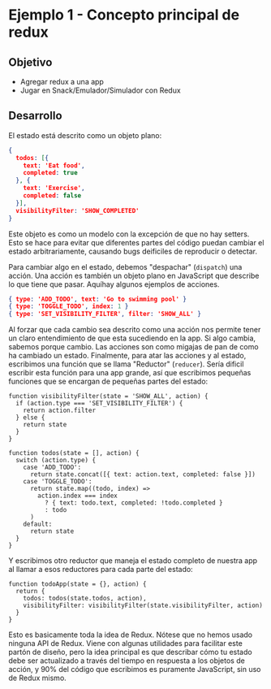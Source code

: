 # Ejemplo 1 - Concepto principal de redux

## Objetivo

* Agregar redux a una app
* Jugar en Snack/Emulador/Simulador con Redux
## Desarrollo

El estado está descrito como un objeto plano:

```JSON
{
  todos: [{
    text: 'Eat food',
    completed: true
  }, {
    text: 'Exercise',
    completed: false
  }],
  visibilityFilter: 'SHOW_COMPLETED'
}
```

Este objeto es como un modelo con la excepción de que no hay setters. Esto se hace para evitar que diferentes partes del código puedan cambiar el estado arbitrariamente, causando bugs deificiles de reproducir o detectar.

Para cambiar algo en el estado, debemos "despachar" (`dispatch`) una acción. Una acción es también un objeto plano en JavaScript que describe lo que tiene que pasar. Aquíhay algunos ejemplos de acciones.

```JSON
{ type: 'ADD_TODO', text: 'Go to swimming pool' }
{ type: 'TOGGLE_TODO', index: 1 }
{ type: 'SET_VISIBILITY_FILTER', filter: 'SHOW_ALL' }
```

Al forzar que cada cambio sea descrito como una acción nos permite tener un claro entendimiento de que esta sucediendo en la app. Si algo cambia, sabemos porque cambio. Las acciones son como migajas de pan de como ha cambiado un estado. Finalmente, para atar las acciones y al estado, escribimos una función que se llama "Reductor" (`reducer`). Sería dificil escribir esta función para una app grande, así que escribimos pequeñas funciones que se encargan de pequeñas partes del estado:

```JS
function visibilityFilter(state = 'SHOW_ALL', action) {
  if (action.type === 'SET_VISIBILITY_FILTER') {
    return action.filter
  } else {
    return state
  }
}

function todos(state = [], action) {
  switch (action.type) {
    case 'ADD_TODO':
      return state.concat([{ text: action.text, completed: false }])
    case 'TOGGLE_TODO':
      return state.map((todo, index) =>
        action.index === index
          ? { text: todo.text, completed: !todo.completed }
          : todo
      )
    default:
      return state
  }
}
```

Y escribimos otro reductor que maneja el estado completo de nuestra app al llamar a esos reductores para cada parte del estado:

```JS
function todoApp(state = {}, action) {
  return {
    todos: todos(state.todos, action),
    visibilityFilter: visibilityFilter(state.visibilityFilter, action)
  }
}
```

Esto es basicamente toda la idea de Redux. Nótese que no hemos usado ninguna API de Redux. Viene con algunas utilidades para facilitar este partón de diseño, pero la idea principal es que describar cómo tu estado debe ser actualizado a través del tiempo en respuesta a los objetos de acción, y 90% del código que escribimos es puramente JavaScript, sin uso de Redux mismo.





